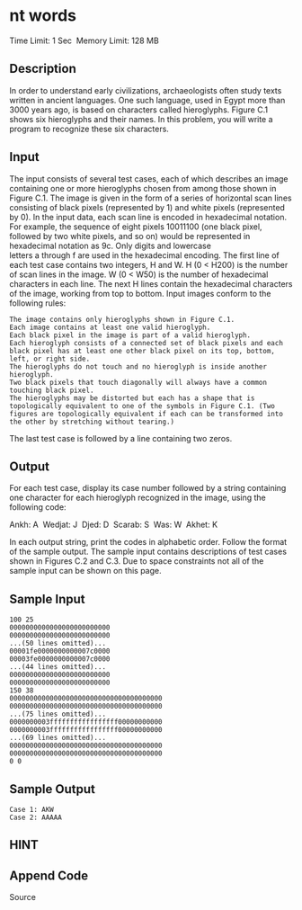 # nt words
Time Limit: 1 Sec  Memory Limit: 128 MB


## Description
In order to understand early civilizations, archaeologists often study texts written in ancient languages. One such language, used in Egypt more than 3000 years ago, is based on characters called hieroglyphs. Figure C.1 shows six hieroglyphs and their names. In this problem, you will write a program to recognize these six characters.


## Input
The input consists of several test cases, each of which describes an image containing one or more hieroglyphs chosen from among those shown in Figure C.1. The image is given in the form of a series of horizontal scan lines consisting of black pixels (represented by 1) and white pixels (represented by 0). In the input data, each scan line is encoded in hexadecimal notation. For example, the sequence of eight pixels 10011100 (one black pixel, followed by two white pixels, and so on) would be represented in hexadecimal notation as 9c. Only digits and lowercase letters a through f are used in the hexadecimal encoding. The first line of each test case contains two integers, H and W. H (0 < H200) is the number of scan lines in the image. W (0 < W50) is the number of hexadecimal characters in each line. The next H lines contain the hexadecimal characters of the image, working from top to bottom. Input images conform to the following rules:



    The image contains only hieroglyphs shown in Figure C.1.
    Each image contains at least one valid hieroglyph.
    Each black pixel in the image is part of a valid hieroglyph.
    Each hieroglyph consists of a connected set of black pixels and each black pixel has at least one other black pixel on its top, bottom, left, or right side.
    The hieroglyphs do not touch and no hieroglyph is inside another hieroglyph.
    Two black pixels that touch diagonally will always have a common touching black pixel.
    The hieroglyphs may be distorted but each has a shape that is topologically equivalent to one of the symbols in Figure C.1. (Two figures are topologically equivalent if each can be transformed into the other by stretching without tearing.)



The last test case is followed by a line containing two zeros.


## Output
For each test case, display its case number followed by a string containing one character for each hieroglyph recognized in the image, using the following code:


Ankh: A 
Wedjat: J 
Djed: D 
Scarab: S 
Was: W 
Akhet: K


In each output string, print the codes in alphabetic order. Follow the format of the sample output.
The sample input contains descriptions of test cases shown in Figures C.2 and C.3. Due to space constraints not all of the sample input can be shown on this page.



## Sample Input
```
100 25
0000000000000000000000000
0000000000000000000000000
...(50 lines omitted)...
00001fe0000000000007c0000
00003fe0000000000007c0000
...(44 lines omitted)...
0000000000000000000000000
0000000000000000000000000
150 38
00000000000000000000000000000000000000
00000000000000000000000000000000000000
...(75 lines omitted)...
0000000003fffffffffffffffff00000000000
0000000003fffffffffffffffff00000000000
...(69 lines omitted)...
00000000000000000000000000000000000000
00000000000000000000000000000000000000
0 0
```
## Sample Output
```
Case 1: AKW
Case 2: AAAAA
```

## HINT


## Append Code
Source